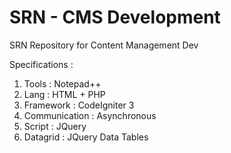 # SRN - CMS Development

SRN Repository for Content Management Dev

Specifications :<br/>
1. Tools : Notepad++ <br/>
2. Lang : HTML + PHP <br/>
3. Framework : CodeIgniter 3 <br/>
4. Communication : Asynchronous <br/>
5. Script : JQuery <br/>
6. Datagrid : JQuery Data Tables <br/>
